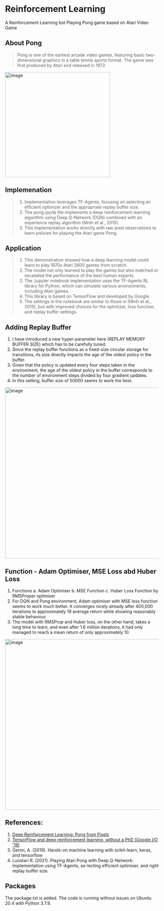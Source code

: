 # Reinforcement Learning
A Reinforcement Learning bot Playing Pong game based on Atari Video Game

## About Pong
> Pong is one of the earliest arcade video games, featuring basic two-dimensional graphics in a table tennis sports format. The game was first produced by Atari and released in 1972.


<img width="344" alt="image" src="https://github.com/user-attachments/assets/3e891983-447f-46d0-aa58-f209948a4784">


## Implemenation
> 1. Implementation leverages TF-Agents, focusing on selecting an efficient optimizer and the appropriate replay buffer size.
> 2. The pong.ipynb file implements a deep reinforcement learning algorithm using Deep Q-Network (DQN) combined with an experience replay algorithm (Mnih et al., 2015).
> 3. This implementation works directly with raw pixel observations to learn policies for playing the Atari game Pong.

## Application
> 1. This demonstration showed how a deep learning model could learn to play 1970s Atari 2600 games from scratch.
> 2. The model not only learned to play the games but also matched or exceeded the performance of the best human experts.
> 3. The Jupyter notebook implementation uses the TF-Agents RL library for Python, which can simulate various environments, including Atari games.
> 4. This library is based on TensorFlow and developed by Google.
> 5. The settings in the notebook are similar to those in (Mnih et al., 2015), but with improved choices for the optimizer, loss function, and replay buffer settings.

## Adding Replay Buffer 

1. I have introduced a new hyper-parameter here (REPLAY MEMORY BUFFER SIZE) which has to be carefully tuned.
2. Since the replay buffer functions as a fixed-size circular storage for transitions, its size directly impacts the age of the oldest policy in the buffer.
3. Given that the policy is updated every four steps taken in the environment, the age of the oldest policy in the buffer corresponds to the number of environment steps divided by four gradient updates.
4. In this setting, buffer size of 50000 seems to work the best.

<img width="560" alt="image" src="https://github.com/user-attachments/assets/d713d36b-2ff8-4d29-862e-2ad70afdfb1b">


## Function - Adam Optimiser, MSE Loss abd Huber Loss 

1. Functions
   a. Adam Optimiser
   b. MSE Function
   c. Huber Loss Function by RMSProper optimiser
2. For DQN and Pong environment, Adam optimiser with MSE loss function seems to work much better. It converges nicely already after 400,000 iterations to approximately 19 average return while showing reasonably stable behaviour
3.  The model with RMSProp and Huber loss, on the other hand, takes a long time to learn, and even after 1.6 million iterations, it had only managed to reach a mean return of only approximately 10.

<img width="559" alt="image" src="https://github.com/user-attachments/assets/5cc662de-2c9f-49b6-b944-217915a0943c">


## References:

1. [Deep Reinforcement Learning: Pong from Pixels](http://karpathy.github.io/2016/05/31/rl/)
2. [TensorFlow and deep reinforcement learning, without a PhD (Google I/O '18)](https://www.youtube.com/watch?v=t1A3NTttvBA&t=873s)
3. Geron, A. (2019). Hands-on machine learning with scikit-learn, keras, and tensorflow
4. Luostari R. (2021). Playing Atari Pong with Deep Q-Network: Implementation using TF-Agents, se-lecting efficient optimiser, and right replay buffer size.

## Packages
The package.txt is added. The code is running without issues on Ubuntu 20.4 with Python 3.7.9.






